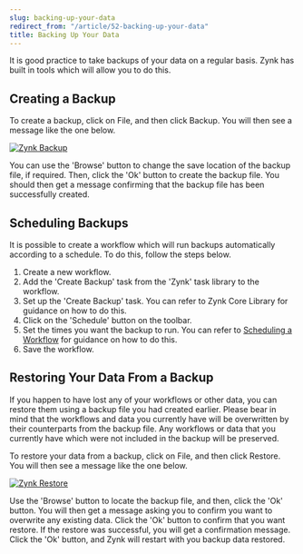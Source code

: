 ```yaml
---
slug: backing-up-your-data
redirect_from: "/article/52-backing-up-your-data"
title: Backing Up Your Data
---
```

It is good practice to take backups of your data on a regular basis. Zynk has built in tools which will allow you to do this.

## Creating a Backup
To create a backup, click on File, and then click Backup. You will then see a message like the one below.

[![Zynk Backup](http://www.zynk.com/images/v2/zynk_backup1.png)](http://www.zynk.com/images/v2/zynk_backup1.png)

You can use the 'Browse' button to change the save location of the backup file, if required. Then, click the 'Ok' button to create the backup file. You should then get a message confirming that the backup file has been successfully created.

## Scheduling Backups
It is possible to create a workflow which will run backups automatically according to a schedule. To do this, follow the steps below.

1. Create a new workflow.
2. Add the 'Create Backup' task from the 'Zynk' task library to the workflow.
3. Set up the 'Create Backup' task. You can refer to Zynk Core Library for guidance on how to do this.
4. Click on the 'Schedule' button on the toolbar.
5. Set the times you want the backup to run. You can refer to [Scheduling a Workflow](scheduling-a-workflow) for guidance on how to do this.
6. Save the workflow.

## Restoring Your Data From a Backup
If you happen to have lost any of your workflows or other data, you can restore them using a backup file you had created earlier. Please bear in mind that the workflows and data you currently have will be overwritten by their counterparts from the backup file. Any workflows or data that you currently have which were not included in the backup will be preserved.

To restore your data from a backup, click on File, and then click Restore. You will then see a message like the one below.

[![Zynk Restore](http://www.zynk.com/images/v2/zynk_restore_1.png)](http://www.zynk.com/images/v2/zynk_restore_1.png)

Use the 'Browse' button to locate the backup file, and then, click the 'Ok' button. You will then get a message asking you to confirm you want to overwrite any existing data. Click the 'Ok' button to confirm that you want restore. If the restore was successful, you will get a confirmation message. Click the 'Ok' button, and Zynk will restart with you backup data restored.